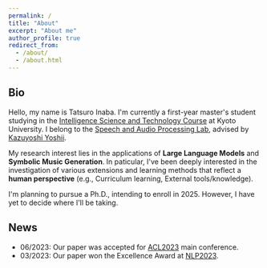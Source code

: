 ```yaml
---
permalink: /
title: "About"
excerpt: "About me"
author_profile: true
redirect_from: 
  - /about/
  - /about.html
---
```


## Bio
Hello, my name is Tatsuro Inaba. I'm currently a first-year master's student studying in the [Intelligence Science and Technology Course](https://www.ist.i.kyoto-u.ac.jp/) at Kyoto University. I belong to the [Speech and Audio Processing Lab](http://sap.ist.i.kyoto-u.ac.jp/EN/), advised by [Kazuyoshi Yoshii](http://sap.ist.i.kyoto-u.ac.jp/members/yoshii/).

My research interest lies in the applications of **Large Language Models** and **Symbolic Music Generation**. In paticular, I've been deeply interested in the investigation of various extensions and learning methods that reflect a **human perspective** (e.g., Curriculum learning, External tools/knowledge).

I'm planning to pursue a Ph.D., intending to enroll in 2025. However, I have yet to decide where I'll be taking.

## News

- 06/2023: Our paper was accepted for [ACL2023](https://2023.aclweb.org/) main conference.
- 03/2023: Our paper won the Excellence Award at [NLP2023](https://www.anlp.jp/nlp2023/).


